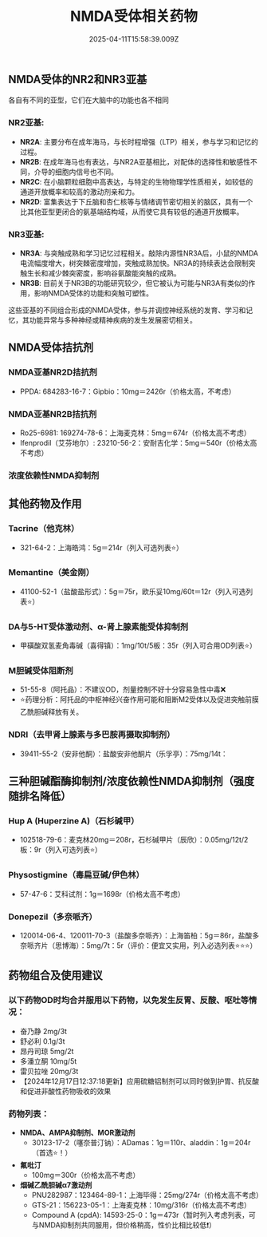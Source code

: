 ﻿---
title: NMDA受体相关药物
description: 
published: true
date: 2025-04-11T15:58:39.009Z
tags: 
editor: markdown
dateCreated: 2025-04-12T10:05:12.112Z
---

## NMDA受体的NR2和NR3亚基

各自有不同的亚型，它们在大脑中的功能也各不相同

### NR2亚基:

- **NR2A**: 主要分布在成年海马，与长时程增强（LTP）相关，参与学习和记忆的过程。
- **NR2B**: 在成年海马也有表达，与NR2A亚基相比，对配体的选择性和敏感性不同，介导的细胞内信号也不同。
- **NR2C**: 在小脑颗粒细胞中高表达，与特定的生物物理学性质相关，如较低的通道开放概率和较高的激动剂亲和力。
- **NR2D**: 富集表达于下丘脑和杏仁核等与情绪调节密切相关的脑区，具有一个比其他亚型更闭合的氨基端结构域，从而使它具有较低的通道开放概率。

### NR3亚基:

- **NR3A**: 与突触成熟和学习记忆过程相关。敲除内源性NR3A后，小鼠的NMDA电流幅度增大，树突棘密度增加，突触成熟加快。NR3A的持续表达会限制突触生长和减少棘突密度，影响谷氨酸能突触的成熟。
- **NR3B**: 目前关于NR3B的功能研究较少，但它被认为可能与NR3A有类似的作用，影响NMDA受体的功能和突触可塑性。

这些亚基的不同组合形成的NMDA受体，参与并调控神经系统的发育、学习和记忆，其功能异常与多种神经或精神疾病的发生发展密切相关。

## NMDA受体拮抗剂

### NMDA亚基NR2D拮抗剂

- PPDA: 684283-16-7：Gipbio：10mg＝2426r（价格太高，不考虑）

### NMDA亚基NR2B拮抗剂

- Ro25-6981: 169274-78-6：上海麦克林：5mg＝674r（价格太高不考虑）
- Ifenprodil（艾芬地尔）: 23210-56-2：安耐吉化学：5mg＝540r（价格太高不考虑）

### 浓度依赖性NMDA抑制剂

## 其他药物及作用

### Tacrine（他克林）

- 321-64-2：上海皓鸿：5g＝214r（列入可选列表⭐）

### Memantine（美金刚）

- 41100-52-1（盐酸盐形式）：5g＝75r，欧乐妥10mg/60t＝12r（列入可选列表⭐）

### DA与5-HT受体激动剂、α-肾上腺素能受体抑制剂

- 甲磺酸双氢麦角毒碱（喜得镇）：1mg/10t/5板：35r（列入可合用OD列表⭐）

### M胆碱受体阻断剂

- 51-55-8（阿托品）：不建议OD，剂量控制不好十分容易急性中毒❌
- ⭐药理分析：阿托品的中枢神经兴奋作用可能和阻断M2受体以及促进突触前膜乙酰胆碱释放有关。

### NDRI（去甲肾上腺素与多巴胺再摄取抑制剂）

- 39411-55-2（安非他酮）：盐酸安非他酮片（乐孚亭）：75mg/14t：


## 三种胆碱酯酶抑制剂/浓度依赖性NMDA抑制剂（强度随排名降低）

### Hup A (Huperzine A)（石杉碱甲）

- 102518-79-6：麦克林20mg＝208r，石杉碱甲片（辰欣）：0.05mg/12t/2板：9r（列入可选列表⭐）

### Physostigmine（毒扁豆碱/伊色林）

- 57-47-6：艾科试剂：1g＝1698r（价格太高不考虑）

### Donepezil（多奈哌齐）

- 120014-06-4、120011-70-3（盐酸多奈哌齐）：上海笛柏：5g＝86r，盐酸多奈哌齐片（思博海）：5mg/7t：5r（评价：便宜又实用，列入必选列表⭐⭐⭐）

## 药物组合及使用建议

### 以下药物OD时均合并服用以下药物，以免发生反胃、反酸、呕吐等情况：
- 奋乃静 2mg/3t
- 舒必利 0.1g/3t
- 昂丹司琼 5mg/2t
- 多潘立酮 10mg/5t
- 雷贝拉唑 20mg/3t
- 【2024年12月17日12:37:18更新】应用硫糖铝制剂可以同时做到护胃、抗反酸和促进非酸性药物吸收的效果

### 药物列表：
- **NMDA、AMPA抑制剂、MOR激动剂**
  - 30123-17-2（噻奈普汀钠）：ADamas：1g＝110r、aladdin：1g＝204r（首选⭐！）
- **氟吡汀**
  - 100mg＝300r（价格太高不考虑）
- **烟碱乙酰胆碱α7激动剂**
  - PNU282987：123464-89-1：上海毕得：25mg/274r（价格太高不考虑）
  - GTS-21：156223-05-1：上海麦克林：10mg/316r（价格太高不考虑）
  - Compound A (cpdA): 14593-25-0：1g＝473r（暂时列入考虑列表，可与NMDA抑制剂共同服用，但价格稍高，性价比相比较低❗）

